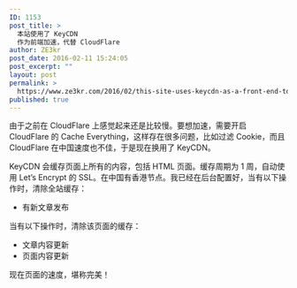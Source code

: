 ```yaml
---
ID: 1153
post_title: >
  本站使用了 KeyCDN
  作为前端加速，代替 CloudFlare
author: ZE3kr
post_date: 2016-02-11 15:24:05
post_excerpt: ""
layout: post
permalink: >
  https://www.ze3kr.com/2016/02/this-site-uses-keycdn-as-a-front-end-to-speed-up-instead-of-cloudflare/
published: true
---
```

由于之前在 CloudFlare 上感觉起来还是比较慢。要想加速，需要开启 CloudFlare 的 Cache Everything，这样存在很多问题，比如过滤 Cookie，而且 CloudFlare 在中国速度也不佳，于是现在换用了 KeyCDN。

KeyCDN 会缓存页面上所有的内容，包括 HTML 页面。缓存周期为 1 周，自动使用 Let’s Encrypt 的 SSL。在中国有香港节点。我已经在后台配置好，当有以下操作时，清除全站缓存：
<ul>
	<li>有新文章发布</li>
</ul>
当有以下操作时，清除该页面的缓存：
<ul>
	<li>文章内容更新</li>
	<li>页面内容更新</li>
</ul>
现在页面的速度，堪称完美！
